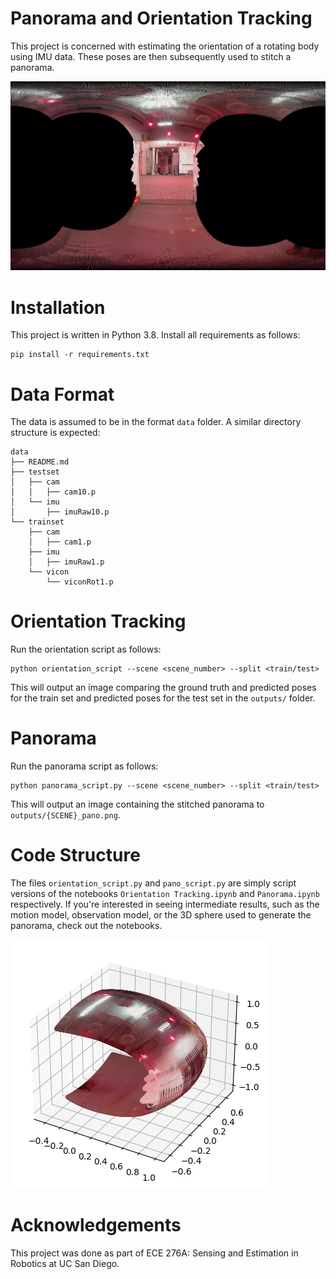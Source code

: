 # Panorama and Orientation Tracking

This project is concerned with estimating the orientation of a rotating body using IMU data. These poses are then subsequently used to stitch a panorama.

<!-- Load image outputs/2_pano.png -->
<!-- Center the image -->
![Panorama](outputs/2_pano.png)

# Installation

This project is written in Python 3.8. Install all requirements as follows:

```
pip install -r requirements.txt
```

# Data Format

The data is assumed to be in the format `data` folder. A similar directory structure is expected:

```
data
├── README.md
├── testset
│   ├── cam
│   │   ├── cam10.p
│   └── imu
│       ├── imuRaw10.p
└── trainset
    ├── cam
    │   ├── cam1.p
    ├── imu
    │   ├── imuRaw1.p
    └── vicon
        └── viconRot1.p
```

# Orientation Tracking

Run the orientation script as follows:

```
python orientation_script --scene <scene_number> --split <train/test>
```
This will output an image comparing the ground truth and predicted poses for the train set and predicted poses for the test set in the `outputs/` folder.

# Panorama 

Run the panorama script as follows:

```
python panorama_script.py --scene <scene_number> --split <train/test>
```

This will output an image containing the stitched panorama to `outputs/{SCENE}_pano.png`.


# Code Structure

The files `orientation_script.py` and `pano_script.py` are simply script versions of the notebooks `Orientation Tracking.ipynb` and `Panorama.ipynb` respectively. If you're interested in seeing intermediate results, such as the motion model, observation model, or the 3D sphere used to generate the panorama, check out the notebooks.

![](./imgs/sphere.png)

# Acknowledgements

This project was done as part of ECE 276A: Sensing and Estimation in Robotics at UC San Diego.